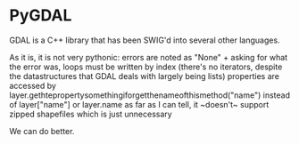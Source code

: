 # PyGDAL

GDAL is a C++ library that has been SWIG'd into several other languages.

As it is, it is not very pythonic:
 errors are noted as "None" + asking for what the error was,
 loops must be written by index (there's no iterators, despite the datastructures that GDAL deals with largely being lists)
 properties are accessed by layer.gethtepropertysomethingiforgetthenameofthismethod("name") instead of layer["name"] or layer.name
 as far as I can tell, it ~doesn't~ support zipped shapefiles which is just unnecessary
 
We can do better.

